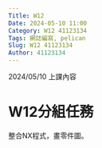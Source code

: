 ```yaml
---
Title: W12
Date: 2024-05-10 11:00
Category: W12 41123134
Tags: 網誌編寫, pelican
Slug: W12 41123134
Author: 41123134
---
```


2024/05/10 上課內容

<!-- PELICAN_END_SUMMARY -->

# W12分組任務
整合NX程式，畫零件圖。